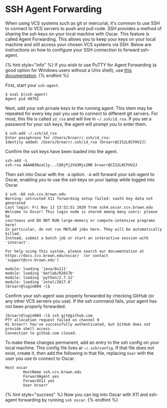 # SSH Agent Forwarding

When using VCS systems such as git or mercurial, it's common to use SSH to connect to VCS servers to push and pull code. SSH provides a method of sharing the ssh keys on your local machine with Oscar. This feature is called Agent Forwarding. This allows you to keep your keys on your local machine and still access your chosen VCS systems via SSH. Below are instructions on how to configure your SSH connection to forward ssh-agent.

{% hint style="info" %}
If you wish to use PuTTY for Agent Forwarding \(a good option for Windows users without a Unix shell\), use [this documentation](https://docs.ccv.brown.edu/oscar/managing-files/version-control/key-generation-and-agent-forwarding-with-putty).
{% endhint %}

First, start your `ssh-agent`. 

```text
$ eval $(ssh-agent)
Agent pid 48792
```

Next, add your ssh private keys to the running agent. This stem may be repeated for every key pair you use to connect to different git servers. For most, this file is called `id_rsa` and will live in `~/.ssh/id_rsa`. If you set a password for your ssh keys, the agent will prompt you to enter them.

```text
$ ssh-add ~/.ssh/id_rsa
Enter passphrase for /Users/broarr/.ssh/id_rsa:
Identity added: /Users/broarr/.ssh/id_rsa (broarr@CIS2L0CFHV2J)
```

Confirm the ssh keys have been loaded into the agent.

```text
ssh-add -L
ssh-rsa AAAAB3NzaC1y...CQ0jPj2VG3Mjx2NR broarr@CIS2L0CFHV2J
```

Then ssh into Oscar with the `-A` option. `-A` will forward your ssh-agent to Oscar, enabling you to use the ssh keys on your laptop while logged into Oscar.

```text
$ ssh -AX ssh.ccv.brown.edu
Warning: untrusted X11 forwarding setup failed: xauth key data not generated
Last login: Fri Nov 13 13:51:51 2020 from ssh4.oscar.ccv.brown.edu
Welcome to Oscar! This login node is shared among many users: please be
courteous and DO NOT RUN large-memory or compute-intensive programs here!
In particular, do not run MATLAB jobs here. They will be automatically killed.
Instead, submit a batch job or start an interactive session with 'interact'.

For help using this system, please search our documentation at
https://docs.ccv.brown.edu/oscar/  (or contact 'support@ccv.brown.edu')

module: loading 'java/8u111'
module: loading 'matlab/R2017b'
module: loading 'python/2.7.12'
module: loading 'intel/2017.0'
[broarr@login004 ~]$
```

Confirm your ssh-agent was properly forwarded by checking GitHub \(or any other VCS servers you use\). If the ssh command fails, your agent has not been properly forwarded.

```text
[broarr@login004 ~]$ ssh git@github.com
PTY allocation request failed on channel 0
Hi broarr! You've successfully authenticated, but GitHub does not provide shell access.
Connection to github.com closed.
```

To make these changes permanent, add an entry to the ssh config on your local machine. This config file lives at `~/.ssh/config`. If that file does not exist, create it, then add the following in that file, replacing `User` with the user you use to connect to Oscar.

```text
Host oscar
        HostName ssh.ccv.brown.edu
        ForwardAgent yes
        ForwardX11 yes
        User broarr
```

{% hint style="success" %}
Now you can log into Oscar with X11 and ssh-agent forwarding by running `ssh oscar`.
{% endhint %}

